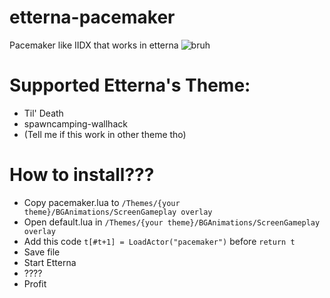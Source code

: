 # etterna-pacemaker
Pacemaker like IIDX that works in etterna
![bruh](https://mega-weeb.monox.xyz/f/1d33cd.png "Example")

# Supported Etterna's Theme:
- Til' Death
- spawncamping-wallhack
- (Tell me if this work in other theme tho)

# How to install???
- Copy pacemaker.lua to `/Themes/{your theme}/BGAnimations/ScreenGameplay overlay`
- Open default.lua in `/Themes/{your theme}/BGAnimations/ScreenGameplay overlay`
- Add this code `t[#t+1] = LoadActor("pacemaker")` before `return t`
- Save file
- Start Etterna
- ????
- Profit
